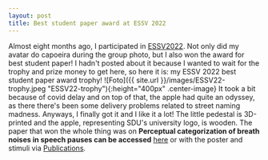```yaml
---
layout: post
title: Best student paper award at ESSV 2022
---
```

Almost eight months ago, I participated in [ESSV2022](https://event.sdu.dk/essv2022/main).
Not only did my avatar do capoeira during the group photo, but I also won the award for best student paper!
I hadn't posted about it because I wanted to wait for the trophy and prize money to get here, so here it is:
my ESSV 2022 best student paper award trophy!
![Foto]({{ site.url }}/images/ESSV22-trophy.jpeg "ESSV22-trophy"){:height="400px" .center-image} 
It took a bit because of covid delay and on top of that, the apple had quite an odyssey, as there there's been some delivery problems related to street naming madness.
Anyways, I finally got it and I like it a lot! 
The little pedestal is 3D-printed and the apple, representing SDU's university logo, is wooden.
The paper that won the whole thing was on **Perceptual categorization of breath noises in speech pauses can be accessed** [here](https://www.essv.de/paper.php?id=1152) or with the poster and stimuli via [Publications](https://raphael-werner.github.io/publications.html).
